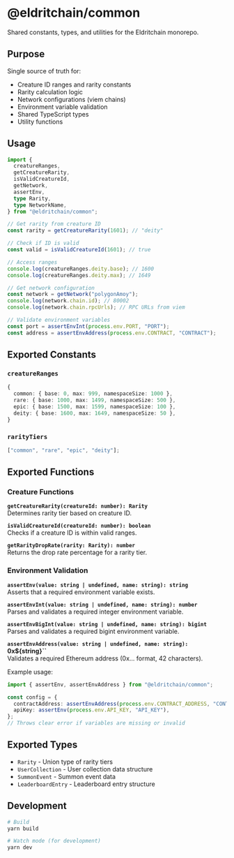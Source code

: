# @eldritchain/common

Shared constants, types, and utilities for the Eldritchain monorepo.

## Purpose

Single source of truth for:

- Creature ID ranges and rarity constants
- Rarity calculation logic
- Network configurations (viem chains)
- Environment variable validation
- Shared TypeScript types
- Utility functions

## Usage

```typescript
import {
  creatureRanges,
  getCreatureRarity,
  isValidCreatureId,
  getNetwork,
  assertEnv,
  type Rarity,
  type NetworkName,
} from "@eldritchain/common";

// Get rarity from creature ID
const rarity = getCreatureRarity(1601); // "deity"

// Check if ID is valid
const valid = isValidCreatureId(1601); // true

// Access ranges
console.log(creatureRanges.deity.base); // 1600
console.log(creatureRanges.deity.max); // 1649

// Get network configuration
const network = getNetwork("polygonAmoy");
console.log(network.chain.id); // 80002
console.log(network.chain.rpcUrls); // RPC URLs from viem

// Validate environment variables
const port = assertEnvInt(process.env.PORT, "PORT");
const address = assertEnvAddress(process.env.CONTRACT, "CONTRACT");
```

## Exported Constants

### `creatureRanges`

```typescript
{
  common: { base: 0, max: 999, namespaceSize: 1000 },
  rare: { base: 1000, max: 1499, namespaceSize: 500 },
  epic: { base: 1500, max: 1599, namespaceSize: 100 },
  deity: { base: 1600, max: 1649, namespaceSize: 50 },
}
```

### `rarityTiers`

```typescript
["common", "rare", "epic", "deity"];
```

## Exported Functions

### Creature Functions

**`getCreatureRarity(creatureId: number): Rarity`**  
Determines rarity tier based on creature ID.

**`isValidCreatureId(creatureId: number): boolean`**  
Checks if a creature ID is within valid ranges.

**`getRarityDropRate(rarity: Rarity): number`**  
Returns the drop rate percentage for a rarity tier.

### Environment Validation

**`assertEnv(value: string | undefined, name: string): string`**  
Asserts that a required environment variable exists.

**`assertEnvInt(value: string | undefined, name: string): number`**  
Parses and validates a required integer environment variable.

**`assertEnvBigInt(value: string | undefined, name: string): bigint`**  
Parses and validates a required bigint environment variable.

**`assertEnvAddress(value: string | undefined, name: string): `0x${string}``**  
Validates a required Ethereum address (0x... format, 42 characters).

Example usage:

```typescript
import { assertEnv, assertEnvAddress } from "@eldritchain/common";

const config = {
  contractAddress: assertEnvAddress(process.env.CONTRACT_ADDRESS, "CONTRACT_ADDRESS"),
  apiKey: assertEnv(process.env.API_KEY, "API_KEY"),
};
// Throws clear error if variables are missing or invalid
```

## Exported Types

- `Rarity` - Union type of rarity tiers
- `UserCollection` - User collection data structure
- `SummonEvent` - Summon event data
- `LeaderboardEntry` - Leaderboard entry structure

## Development

```bash
# Build
yarn build

# Watch mode (for development)
yarn dev
```
